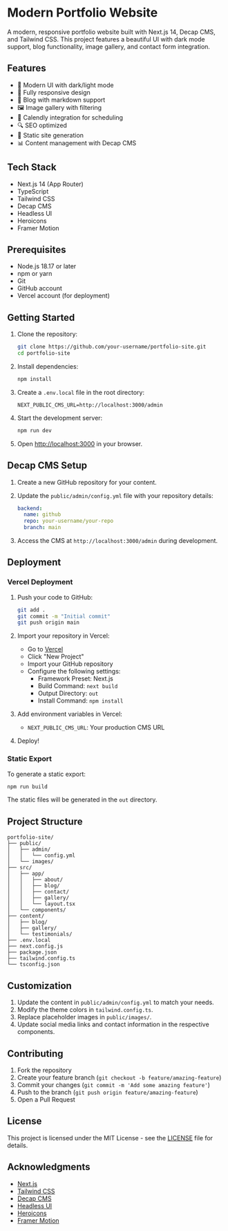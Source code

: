 # Modern Portfolio Website

A modern, responsive portfolio website built with Next.js 14, Decap CMS, and Tailwind CSS. This project features a beautiful UI with dark mode support, blog functionality, image gallery, and contact form integration.

## Features

- 🎨 Modern UI with dark/light mode
- 📱 Fully responsive design
- 📝 Blog with markdown support
- 🖼️ Image gallery with filtering
- 📅 Calendly integration for scheduling
- 🔍 SEO optimized
- 🚀 Static site generation
- 📊 Content management with Decap CMS

## Tech Stack

- Next.js 14 (App Router)
- TypeScript
- Tailwind CSS
- Decap CMS
- Headless UI
- Heroicons
- Framer Motion

## Prerequisites

- Node.js 18.17 or later
- npm or yarn
- Git
- GitHub account
- Vercel account (for deployment)

## Getting Started

1. Clone the repository:
   ```bash
   git clone https://github.com/your-username/portfolio-site.git
   cd portfolio-site
   ```

2. Install dependencies:
   ```bash
   npm install
   ```

3. Create a `.env.local` file in the root directory:
   ```env
   NEXT_PUBLIC_CMS_URL=http://localhost:3000/admin
   ```

4. Start the development server:
   ```bash
   npm run dev
   ```

5. Open [http://localhost:3000](http://localhost:3000) in your browser.

## Decap CMS Setup

1. Create a new GitHub repository for your content.

2. Update the `public/admin/config.yml` file with your repository details:
   ```yaml
   backend:
     name: github
     repo: your-username/your-repo
     branch: main
   ```

3. Access the CMS at `http://localhost:3000/admin` during development.

## Deployment

### Vercel Deployment

1. Push your code to GitHub:
   ```bash
   git add .
   git commit -m "Initial commit"
   git push origin main
   ```

2. Import your repository in Vercel:
   - Go to [Vercel](https://vercel.com)
   - Click "New Project"
   - Import your GitHub repository
   - Configure the following settings:
     - Framework Preset: Next.js
     - Build Command: `next build`
     - Output Directory: `out`
     - Install Command: `npm install`

3. Add environment variables in Vercel:
   - `NEXT_PUBLIC_CMS_URL`: Your production CMS URL

4. Deploy!

### Static Export

To generate a static export:

```bash
npm run build
```

The static files will be generated in the `out` directory.

## Project Structure

```
portfolio-site/
├── public/
│   ├── admin/
│   │   └── config.yml
│   └── images/
├── src/
│   ├── app/
│   │   ├── about/
│   │   ├── blog/
│   │   ├── contact/
│   │   ├── gallery/
│   │   └── layout.tsx
│   └── components/
├── content/
│   ├── blog/
│   ├── gallery/
│   └── testimonials/
├── .env.local
├── next.config.js
├── package.json
├── tailwind.config.ts
└── tsconfig.json
```

## Customization

1. Update the content in `public/admin/config.yml` to match your needs.
2. Modify the theme colors in `tailwind.config.ts`.
3. Replace placeholder images in `public/images/`.
4. Update social media links and contact information in the respective components.

## Contributing

1. Fork the repository
2. Create your feature branch (`git checkout -b feature/amazing-feature`)
3. Commit your changes (`git commit -m 'Add some amazing feature'`)
4. Push to the branch (`git push origin feature/amazing-feature`)
5. Open a Pull Request

## License

This project is licensed under the MIT License - see the [LICENSE](LICENSE) file for details.

## Acknowledgments

- [Next.js](https://nextjs.org/)
- [Tailwind CSS](https://tailwindcss.com/)
- [Decap CMS](https://decapcms.org/)
- [Headless UI](https://headlessui.dev/)
- [Heroicons](https://heroicons.com/)
- [Framer Motion](https://www.framer.com/motion/)
